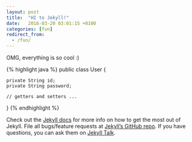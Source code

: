 ```yaml
---
layout: post
title:  "HI to Jekyll!"
date:   2016-03-20 03:01:15 +0100
categories: [fun]
redirect_from:
  - /fun/
---
```


OMG, everything is so cool :)

{% highlight java %}
public class User {

    private String id;
    private String password;

    // getters and setters ...
}
{% endhighlight %}

Check out the [Jekyll docs][jekyll-docs] for more info on how to get the most out of Jekyll. File all bugs/feature requests at [Jekyll’s GitHub repo][jekyll-gh]. If you have questions, you can ask them on [Jekyll Talk][jekyll-talk].

[jekyll-docs]: http://jekyllrb.com/docs/home
[jekyll-gh]:   https://github.com/jekyll/jekyll
[jekyll-talk]: https://talk.jekyllrb.com/
